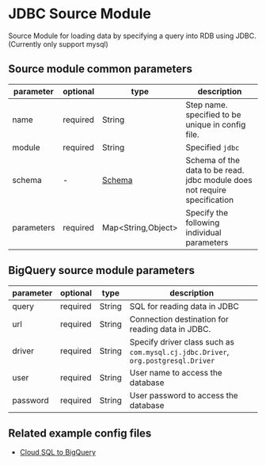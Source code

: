 # JDBC Source Module

Source Module for loading data by specifying a query into RDB using JDBC.
(Currently only support mysql)

## Source module common parameters

| parameter | optional | type | description |
| --- | --- | --- | --- |
| name | required | String | Step name. specified to be unique in config file. |
| module | required | String | Specified `jdbc` |
| schema | - | [Schema](SCHEMA.md) | Schema of the data to be read. jdbc module does not require specification |
| parameters | required | Map<String,Object\> | Specify the following individual parameters |

## BigQuery source module parameters

| parameter | optional | type | description |
| --- | --- | --- | --- |
| query | required | String | SQL for reading data in JDBC |
| url | required | String | Connection destination for reading data in JDBC. |
| driver | required | String | Specify driver class such as `com.mysql.cj.jdbc.Driver`, `org.postgresql.Driver` |
| user | required | String | User name to access the database |
| password | required | String | User password to access the database |

## Related example config files

* [Cloud SQL to BigQuery](../../../../examples/jdbc-to-bigquery.json)
